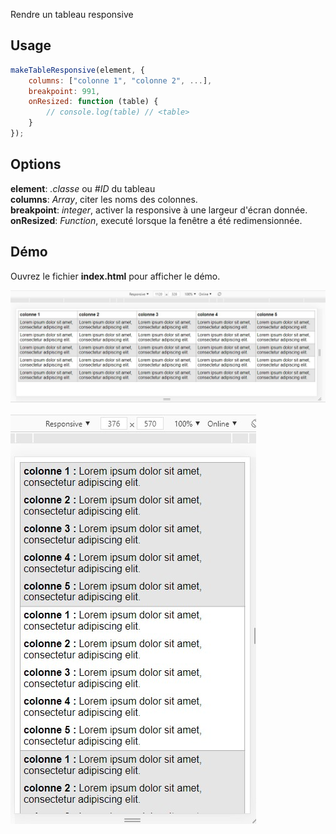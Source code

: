 Rendre un tableau responsive

## Usage
```JavaScript
makeTableResponsive(element, {
    columns: ["colonne 1", "colonne 2", ...],
    breakpoint: 991,
    onResized: function (table) {
        // console.log(table) // <table>
    }
});
```


## Options
**element**: _.classe_ ou _#ID_ du tableau\
**columns**: _Array_, citer les noms des colonnes.\
**breakpoint**: _integer_, activer la responsive à une largeur d'écran donnée.\
**onResized**: _Function_, executé lorsque la fenêtre a été redimensionnée.

## Démo
Ouvrez le fichier **index.html** pour afficher le démo.

![image](https://raw.githubusercontent.com/Mampionona/odl-table-responsive/dev/desktop.jpg)

![image](https://raw.githubusercontent.com/Mampionona/odl-table-responsive/dev/small.jpg)
